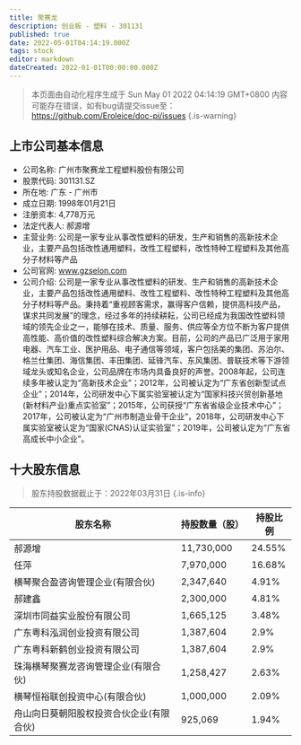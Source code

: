```yaml
---
title: 聚赛龙
description: 创业板 - 塑料 - 301131
published: true
date: 2022-05-01T04:14:19.000Z
tags: stock
editor: markdown
dateCreated: 2022-01-01T00:00:00.000Z
---
```


> 本页面由自动化程序生成于 Sun May 01 2022 04:14:19 GMT+0800
> 内容可能存在错误，如有bug请提交issue至：https://github.com/Eroleice/doc-pi/issues
{.is-warning}

## 上市公司基本信息
- 公司名称: 广州市聚赛龙工程塑料股份有限公司
- 股票代码: 301131.SZ
- 所在地: 广东 - 广州市
- 成立日期: 1998年01月21日
- 注册资本: 4,778万元
- 法定代表人: 郝源增
- 主营业务: 公司是一家专业从事改性塑料的研发，生产和销售的高新技术企业，主要产品包括改性通用塑料，改性工程塑料，改性特种工程塑料及其他高分子材料等产品
- 公司官网: www.gzselon.com
- 公司介绍: 公司是一家专业从事改性塑料的研发、生产和销售的高新技术企业，主要产品包括改性通用塑料、改性工程塑料、改性特种工程塑料及其他高分子材料等产品。秉持着“重视顾客需求，赢得客户信赖，提供高科技产品，谋求共同发展”的理念，经过多年的持续耕耘，公司已经成为我国改性塑料领域的领先企业之一，能够在技术、质量、服务、供应等全方位不断为客户提供高性能、高价值的改性塑料综合解决方案。目前，公司的产品已广泛用于家用电器、汽车工业、医护用品、电子通信等领域，客户包括美的集团、苏泊尔、格兰仕集团、海信集团、丰田集团、延锋汽车、东风集团、普联技术等下游领域龙头或知名企业，公司品牌在市场内具备良好的声誉。2008年起，公司连续多年被认定为“高新技术企业”；2012年，公司被认定为“广东省创新型试点企业”；2014年，公司研发中心下属实验室被认定为“国家科技兴贸创新基地(新材料产业)重点实验室”；2015年，公司获授“广东省省级企业技术中心”；2017年，公司被认定为“广州市制造业骨干企业”，2018年，公司研发中心下属实验室被认定为“国家(CNAS)认证实验室”；2019年，公司被认定为“广东省高成长中小企业”。


## 十大股东信息
> 股东持股数据截止于：2022年03月31日
{.is-info}

| 股东名称 | 持股数量（股） | 持股比例 |
| --- | --- | --- |
| 郝源增 | 11,730,000 | 24.55% |
| 任萍 | 7,970,000 | 16.68% |
| 横琴聚合盈咨询管理企业(有限合伙) | 2,347,640 | 4.91% |
| 郝建鑫 | 2,300,000 | 4.81% |
| 深圳市同益实业股份有限公司 | 1,665,125 | 3.48% |
| 广东粤科泓润创业投资有限公司 | 1,387,604 | 2.9% |
| 广东粤科新鹤创业投资有限公司 | 1,387,604 | 2.9% |
| 珠海横琴聚赛龙咨询管理企业(有限合伙) | 1,258,427 | 2.63% |
| 横琴恒裕联创投资中心(有限合伙) | 1,000,000 | 2.09% |
| 舟山向日葵朝阳股权投资合伙企业(有限合伙) | 925,069 | 1.94% |




